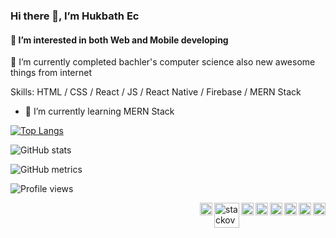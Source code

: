 ### Hi there 👋, I’m Hukbath Ec
#### 👀 I’m interested in both Web and Mobile developing
🌱 I’m currently completed bachler's computer science also new awesome things from internet

Skills: HTML / CSS / React / JS / React Native /  Firebase / MERN Stack

- 🌱 I’m currently learning MERN Stack 




[![Top Langs](https://github-readme-stats.vercel.app/api/top-langs/?username=HuKKu-ec)](https://github.com/anuraghazra/github-readme-stats)

![GitHub stats](https://github-readme-stats.vercel.app/api?username=HuKKu-ec&show_icons=true&count_private=true)  

![GitHub metrics](https://metrics.lecoq.io/HuKKu-ec)  

![Profile views](https://gpvc.arturio.dev/HuKKu-ec)  

[<img align="right" src='https://cdn.jsdelivr.net/npm/simple-icons@3.0.1/icons/github.svg' alt='github' height='20'>](https://github.com/HuKKu-ec)  [<img align="right" src='https://cdn.jsdelivr.net/npm/simple-icons@3.0.1/icons/dev-dot-to.svg' alt='dev' height='20'>](https://dev.to/hukkuec)  [<img align="right" src='https://cdn.jsdelivr.net/npm/simple-icons@3.0.1/icons/linkedin.svg' alt='linkedin' height='20'>](https://www.linkedin.com/in/hukbath-ec/)  [<img align="right" src='https://cdn.jsdelivr.net/npm/simple-icons@3.0.1/icons/facebook.svg' alt='facebook' height='20'>](https://www.facebook.com/hukbath.ec)  [<img align="right" src='https://cdn.jsdelivr.net/npm/simple-icons@3.0.1/icons/instagram.svg' alt='instagram' height='20'>](https://www.instagram.com/_hukku_/)  [<img align="right" src='https://cdn.jsdelivr.net/npm/simple-icons@3.0.1/icons/twitter.svg' alt='twitter' height='20'>](https://twitter.com/hukbath)  [<img align="right" src='https://cdn.jsdelivr.net/npm/simple-icons@3.0.1/icons/stackoverflow.svg' alt='stackoverflow' height='40'>](https://stackoverflow.com/users/hukbath-ec)  [<img align="right" src='https://cdn.jsdelivr.net/npm/simple-icons@3.0.1/icons/icloud.svg' alt='website' height='20'>](www.hukbathec.tech)  
